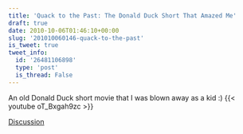 ```yaml
---
title: 'Quack to the Past: The Donald Duck Short That Amazed Me'
draft: true
date: 2010-10-06T01:46:10+00:00
slug: '201010060146-quack-to-the-past'
is_tweet: true
tweet_info:
  id: '26481106898'
  type: 'post'
  is_thread: False
---
```




An old Donald Duck short movie that I was blown away as a kid :) {{< youtube oT_Bxgah9zc >}}

[Discussion](https://x.com/sytelus/status/26481106898)
